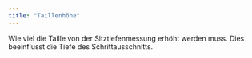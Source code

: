 ```yaml
---
title: "Taillenhöhe"
---
```


Wie viel die Taille von der Sitztiefenmessung erhöht werden muss. Dies beeinflusst die Tiefe des Schrittausschnitts.




